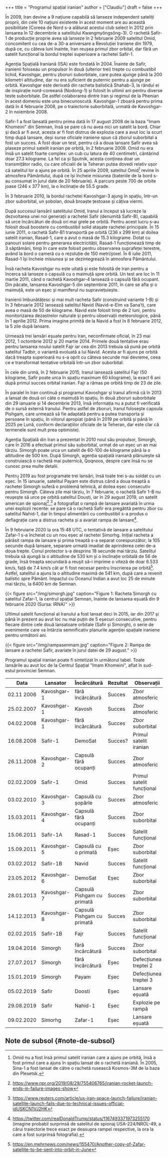 +++
title = "Programul spațial iranian"
author = ["Claudiu"]
draft = false
+++

În 2009, Iran devine a 9 națiune capabilă să lanseze independent sateliți proprii, din cele 10 națiuni existente în acest moment are au această posibilitate (Coreea de Nord s-a alăturat acestui club select în 2012 prin lansarea în 12 decembrie a satelitului  Kwangmyŏngsŏng-3). O rachetă Safir-1 de producție proprie avea să lanseze în 2 februarie 2009 satelitul Omid, concomitent cu cea de-a 30-a aniversare a Revoluției Iraniene din 1979, după ce, cu câteva luni înainte, Iran reușea primul zbor orbital, dar fără un satelit funcțional la bordul treptei superioare a rachetei Safir-1.

Agenția Spațială Iraniană (ISA) este fondată în 2004. Înainte de Safir, iranienii foloseau un propulsor în două (ulterior trei) trepte cu combustibil lichid, Kavoshgar, pentru zboruri suborbitale, care putea ajunge până la 200 kilometri altitudine, dar nu era suficient de puternic pentru a ajunge pe orbită. Kavoshgar este derivată din racheta balistică Shahab-3, la rândul ei de inspirație nord-coreeană (Nodong-1) și folosit în ultimii ani pentru diverse teste suborbitale. De astfel colaborarea dintre Iran și regimul de la Phenian în acest domeniu este una binecunoscută. Kavoshgar-1 zboară pentru prima dată în 4 februarie 2008, pe o traiectorie suborbitală, urmată de Kavoshgar-2 în noiembrie 2008.

Safir-1 a fost lansată pentru prima dată în 17 august 2008 de la baza "Imam Khomeini" din Semnan, însă se pare că nu avea nici un satelit la bord. Chiar și dacă ar fi avut, acesta ar fi fost distrus de explozia care a avut loc la scurt timp după lansare, deși surse oficiale iraniene spun că zborul suborbital a fost un succes. A fost doar un test, pentru că a doua lansare Safir avea să plaseze primul satelit iranian pe orbită, în 2 februarie 2009. Omid nu era însă un satelit foarte complex: un cub cu latura de 40 centimetri, cântărind doar 27.3 kilograme. La fel ca și Sputnik, acesta conținea doar un transmițător radio, cu care oficialii de la Teheran putea dovedi relativ ușor că satelitul lor a ajuns pe orbită. În 25 aprilie 2009, satelitul Omid[^fn:1] revine în atmosfera Pământului, după ce își încheie misiunea (bateriile de la bord s-au consumat în jurul date de 20 februarie). A parcurs peste 700 de orbite joase (246 x 377 km), la o înclinație de 55.5 grade.

În 3 februarie 2010, la bordul rachetei Kavoshgar-3 ajung în spațiu, într-un zbor suborbital, un șobolan, două broaște țestoase și câțiva viermi.

După succesul lansării satelitului Omid, Iranul a început să lucreze la dezvoltarea unei noi generații a rachetei Safir (denumită Safir-B), capabilă să urce încărcături de două ori mai grele pe orbită. Pentru acest lucru s-au folosit două boostere cu combustibil solid atașate rachetei principale. În 15 iunie 2011, o rachetă Safir-B1 transportă pe orbită (236 x 299 km) al doilea satelit iranian, Rasad-1, care a avut o masă de 15.3 kilograme. Dotat cu panouri solare pentru generarea electricității, Rasad-1 funcționează timp de 3 săptămâni, timp în care este folosit pentru observarea suprafeței terestre, având la bord o cameră cu o rezoluție de 150 metri/pixel. În 6 iulie 2011, Rasad-1 își încheie misiunea și se dezintegrează în atmosfera Pământului.

Însă racheta Kavoshgar nu este uitată și este folosită de Iran pentru a încerca să lanseze o capsulă cu o maimuță spre orbită. Un test are loc în 11 martie 2011, când o rachetă Kavoshgar-4 lansează o capsulă fără ocupant. Din păcate, lansarea Kavoshgar-5 din septembrie 2011, în care se afla și o maimuță, este un eșec și mamiferul nu supraviețuiește.

Iranienii îmbunătățesc și mai mult racheta Safir (construind variante 1-B) și în 3 februarie 2012 lansează satelitul Navid (Navid-e-Elm va Sana’t), care avea o masă de 50 de kilograme. Navid este folosit timp de 2 luni, pentru monitorizarea dezastrelor naturale și pentru observații meteorologice, până în 1 aprilie 2012. Prima imagine primită de la Navid a fost în 8 februarie 2012, la 5 zile după lansare.

Urmează trei lansări eșuate pentru Iran, neconfirmate oficial, în 23 mai 2012, 1 octombrie 2012 și 20 martie 2014. Primele două tentative erau pentru lansarea noului satelit Fajr iar cea din 2013 trebuia să pună pe orbită satelitul Tadbir, o variantă evoluată a lui Navid. Acesta ar fi ajuns pe orbită dacă treapta superioară nu s-a oprit cu câteva secunde mai devreme, ceea ce e transformat tentative orbitală într-un zbor suborbital.

În cele din urmă, în 2 februarie 2015, Iranul lansează satelitul Fajr (50 kilograme, Safir poate urca în spațiu maximum 60 kilograme), la exact 6 ani după primul succes orbital iranian. Fajr a rămas pe orbită timp de 23 de zile.

În paralel în Iran continuă și programul Kavoshgar și Iranul afirmă că în 2013 a lansat de două ori câte o maimuță în spațiu, în două zboruri suborbitale din 29 ianuarie și 14 decembrie 2013, însă informația nu a putut fi verificată de o sursă externă Iranului. Pentru astfel de zboruri, Iranul folosește capsula Pishgam, care urmează să fie adaptată pentru a putea transporta și persoane în spațiu, în viitorul apropiat (până în 2019 pe orbită și până în 2025 pe Lună, conform declarațiilor oficiale de la Teheran, dar este clar că termenele sunt mult prea optimiste).

Agenția Spațială din Iran a prezentat în 2010 noul său propulsor, Simorgh, care în 2016 a efectuat primul său suborbital, urmat de un eșec un an mai târziu. Simorgh poate urca un satelit de 60-100 de kilograme până la o altitudine de 500 km. După Simorgh, agenția spațială iraniană plănuiește să construiască o rachetă mai puternică, Qoqnoos, despre care însă nu se cunosc prea multe detalii.

Pentru 2019 au fost programate trei lansări, însă toate trei s-au soldat cu un eșec. În 15 ianuarie, satelitul Payam este distrus când a doua treaptă a rachetei Simorgh suferă o problemă tehnică, al doilea eșec consecutiv pentru Simorgh. Câteva zile mai târziu, în 7 februarie, o rachetă Safir 1-B nu reușește să urce pe orbită satelitul Dousti, iar în 29 august 2019, un satelit american de spionaj[^fn:2],[^fn:3] a fotografiat o rampă de lansare avariată în urma unei explozii recente: se pare că o rachetă Safir era pregătită pentru zbor cu satelitul Nahid-1, dar în timpul alimentării cu combustibil s-a produs o deflagrație care a distrus racheta și a avariat rampa de lansare[^fn:4].

În 9 februiarie 2020 la ora 15:48 UTC, o tentativă de lansare a satelitului Zafar-1 s-a încheiat cu un nou eșec al rachetei Simorhg. Inițial racheta a părăsit rampa de lansare și prima treaptă s-a separat corespunzător, la 105 secunde după lansare, separare urmată imadiat de aprinderea celei de-a doua trepte. Conul protector s-a desprins 18 secunde mai târziu. Satelitul trebuia să ajungă la o altitudine de 530 km și o înclinație orbitală de 56 de grade, însă treapta secundară a reușit să-i imprime o viteză de doar 6.533 km/s, față de 7.4 km/s cât ar fi fost necesar pentru înscrierea pe orbită[^fn:5]. Astfel, satelitul a ajuns la o altitudine maximă de 541 km, după care a revenit balistic spre Pământ. Impactul cu Oceanul Indian a avut loc 25 de minute mai târziu, la 6400 km de Semnan.

{{< figure src="/img/simorgh.jpg" caption="Figure 1: Racheta Simorgh cu satelitul Zafar-1, la centrul spațial Semnan, înainte de lansarea eșuată din 9 februarie 2020 (Sursa: IRNA)" >}}

Ultimul satelit funcțional al Iranului a fost lansat deci în 2015, iar din 2017 și până în prezent au avut loc nu mai puțin de 5 eșecuri consecutive, pentru fiecare dintre cele două lansatoare orbitale (Safir și Simorgh), o serie de evenimente care va întârzia semnificativ planurile agenției spațiale iraniene pentru următorii ani.

{{< figure src="/img/rampasenmam.jpg" caption="Figure 2: Rampa de lansare a rachetei Safir, avariate în jurul datei de 29 august." >}}

Programul spațial iranian poate fi sintetizat în următorul tabel. Toate lansările au avut loc de la Centrul Spațial "Imam Khomeini", aflat în sud-estul provinciei Semnan.

| Data       | Lansator    | Încărcătură                | Rezultat | Observații                |
|------------|-------------|----------------------------|----------|---------------------------|
| 02.11 2006 | Kavoshgar-1 | fără încărcătură           | Succes   | Zbor atmosferic           |
| 25.02.2007 | Kavoshgar-1 | Kavosh                     | Succes   | Zbor atmosferic           |
| 04.02.2008 | Kavoshgar-1 | fără încărcătură           | Succes   | Zbor suborbital           |
| 16.08.2008 | Safir-1     | DemoSat                    | Succes?  | Primul satelit iranian    |
| 26.11.2008 | Kavoshgar-2 | Capsulă fără ocupanți      | Succes   | Zbor atmosferic           |
| 02.02.2009 | Safir-1     | Omid                       | Succes   | Primul satelit funcțional |
| 03.02.2010 | Kavoshgar-3 | Capsulă cu șopârle         | Succes   | Zbor atmosferic           |
| 15.03.2011 | Kavoshgar-4 | Capsulă fără ocupanți      | Succes   | Zbor suborbital           |
| 15.06.2011 | Safir-1A    | Rasad-1                    | Succes   | Satelit funcțional        |
| 15.09.2011 | Kavoshgar-5 | Capsulă cu o primată       | Eșec     | Zbor suborbital           |
| 03.02.2012 | Safir-1B    | Navid                      | Succes   | Satelit funcțional        |
| 23.05.2012 | Kavoshgar-6 | DemoSat                    | Eșec     | Zbor suborbital           |
| 28.01.2013 | Kavoshgar-7 | Capsulă Pishgam cu primată | Succes   | Zbor suborbital           |
| 14.12.2013 | Kavoshgar-8 | Capsulă Pishgam cu primată | Succes   | Zbor suborbital           |
| 02.02.2015 | Safir-1B    | Fajr                       | Succes   | Satelit funcțional        |
| 19.04.2016 | Simorgh     | fără încărcătură           | Succes   | Zbor suborbital           |
| 27.07.2017 | Simorgh     | fără încărcătură           | Eșec     | Defecțiunea treptei 2     |
| 15.01.2019 | Simorgh     | Payam                      | Eșec     | Defecțiunea treptei 3     |
| 05.02.2019 | Safir       | Doosti                     | Eșec     | Lansare eșuată            |
| 29.08.2019 | Safir       | Nahid-1                    | Eșec     | Explozie pe rampă         |
| 09.02.2020 | Simorhg     | Zafar-1                    | Eșec     | Lansare eșuată            |


## Note de subsol {#note-de-subsol}

[^fn:1]: Omid nu a fost însă primul satelit iranian care a ajuns pe orbită, însă a fost primul care a ajuns în spațiu lansat de o rachetă iraniană. În 2005, Sina-1 a fost lansat de către o rachetă rusească Kosmos-3M de la baza din Plesetsk.
[^fn:2]: <https://www.npr.org/2019/08/29/755406765/iranian-rocket-launch-ends-in-failure-images-show>
[^fn:3]: <https://www.reuters.com/article/us-iran-space-launch-failure/iranian-satellite-launch-fails-due-to-technical-issues-official-idUSKCN1VJ2HK>
[^fn:4]: <https://twitter.com/realDonaldTrump/status/1167493371973255170> (imagine probabil surprinsă de satelitul de spionaj USA-224/NROL-49, a cărui traiectorie trece exact pe deasupra rampei respective, la ora la care a fost surprinsă fotografia).
[^fn:5]: <https://en.mehrnews.com/news/155470/Another-copy-of-Zafar-satellite-to-be-sent-into-orbit-in-June>